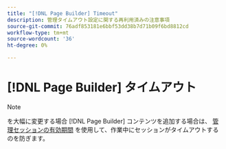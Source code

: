 ```yaml
---
title: "[!DNL Page Builder] Timeout"
description: 管理タイムアウト設定に関する再利用済みの注意事項
source-git-commit: 76adf853181e6bbf53dd38b7d71b09f6bd8812cd
workflow-type: tm+mt
source-wordcount: '36'
ht-degree: 0%

---
```


# [!DNL Page Builder] タイムアウト

>[!NOTE]
>
>を大幅に変更する場合 [!DNL Page Builder] コンテンツを追加する場合は、 [管理セッションの有効期間](../systems/security-admin.md) を使用して、作業中にセッションがタイムアウトするのを防ぎます。

